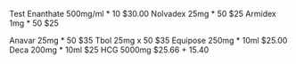 Test Enanthate 500mg/ml * 10 $30.00 
Nolvadex 25mg * 50 $25
Armidex 1mg * 50 $25

Anavar 25mg * 50 $35
Tbol 25mg x 50 $35
Equipose 250mg * 10ml $25.00
Deca 200mg * 10ml $25
HCG 5000mg $25.66 + 15.40


